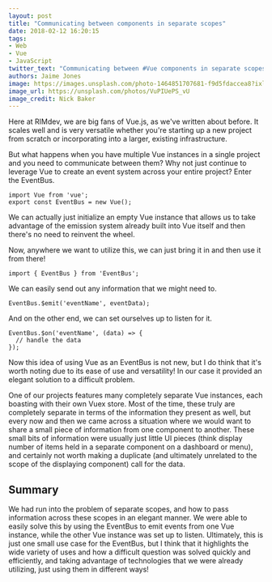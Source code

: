 ```yaml
---
layout: post
title: "Communicating between components in separate scopes"
date: 2018-02-12 16:20:15
tags:
- Web
- Vue
- JavaScript
twitter_text: "Communicating between #Vue components in separate scopes"
authors: Jaime Jones
image: https://images.unsplash.com/photo-1464851707681-f9d5fdaccea8?ixlib=rb-0.3.5&ixid=eyJhcHBfaWQiOjEyMDd9&s=195a5b97e8f03fed4b1beadfb78204da&auto=format&fit=crop&w=1405&q=80
image_url: https://unsplash.com/photos/VuPIUePS_vU
image_credit: Nick Baker
---
```


Here at RIMdev, we are big fans of Vue.js, as we've written about before. It scales well and is very versatile whether you're starting up a new project from scratch or incorporating into a larger, existing infrastructure.

But what happens when you have multiple Vue instances in a single project and you need to communicate between them? Why not just continue to leverage Vue to create an event system across your entire project? Enter the EventBus.

```
import Vue from 'vue';
export const EventBus = new Vue();
```

We can actually just initialize an empty Vue instance that allows us to take advantage of the emission system already built into Vue itself and then there's no need to reinvent the wheel.

Now, anywhere we want to utilize this, we can just bring it in and then use it from there!
```
import { EventBus } from 'EventBus';
```

We can easily send out any information that we might need to.
```
EventBus.$emit('eventName', eventData);
```

And on the other end, we can set ourselves up to listen for it.
```
EventBus.$on('eventName', (data) => {
  // handle the data
});
```

Now this idea of using Vue as an EventBus is not new, but I do think that it's worth noting due to its ease of use and versatility! In our case it provided an elegant solution to a difficult problem.

One of our projects features many completely separate Vue instances, each boasting with their own Vuex store. Most of the time, these truly are completely separate in terms of the information they present as well, but every now and then we came across a situation where we would want to share a small piece of information from one component to another. These small bits of information were usually just little UI pieces (think display number of items held in a separate component on a dashboard or menu), and certainly not worth making a duplicate (and ultimately unrelated to the scope of the displaying component) call for the data.

## Summary
We had run into the problem of separate scopes, and how to pass information across these scopes in an elegant manner. We were able to easily solve this by using the EventBus to emit events from one Vue instance, while the other Vue instance was set up to listen. Ultimately, this is just one small use case for the EventBus, but I think that it highlights the wide variety of uses and how a difficult question was solved quickly and efficiently, and taking advantage of technologies that we were already utilizing, just using them in different ways!
